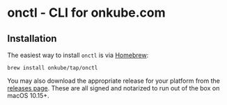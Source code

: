 # onctl - CLI for onkube.com

## Installation

The easiest way to install `onctl` is via [Homebrew](https://brew.sh):

    brew install onkube/tap/onctl

You may also download the appropriate release for your platform
from the [releases page](https://github.com/onkube/homebrew-tap/releases).
These are all signed and notarized to run out of the box on macOS 10.15+.
